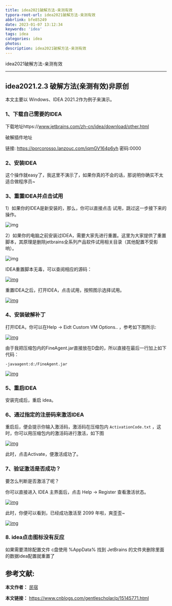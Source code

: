 ```yaml
---
title: idea2021破解方法-亲测有效
typora-root-url: idea2021破解方法-亲测有效
abbrlink: bfe85249
date: 2023-01-07 13:12:34
keywords: 'idea'
tags: idea
categories: idea
photos:
description: idea2021破解方法-亲测有效
---
```


idea2021破解方法-亲测有效

<!--more-->

------




## idea2021.2.3 破解方法(亲测有效)非原创

本文主要以 Windows、IDEA 2021.2作为例子来演示。

### 1、下载自己需要的IDEA

下载地址https://www.jetbrains.com/zh-cn/idea/download/other.html

破解插件地址

链接: https://porcorosso.lanzouc.com/iqmGV164p6yh
密码:0000

### 2、安装IDEA

这个操作就easy了，我这里不演示了，如果你真的不会的话，那说明你确实不太适合做程序员~

### 3、重置IDEA并点击试用

 

1）如果你的IDEA是新安装的，那么，你可以直接点击 试用，跳过这一步接下来的操作。

 ![img](./2359044-20210816003529804-72915480-1673077587149.png)

2）如果你的电脑之前安装过IDEA，需要大家先进行重置。这里为大家提供了重置脚本，其原理是删除jetbrains全系列产品软件试用相关目录（其他配置不受影响）。

 ![img](./2359044-20210816003551761-520286943.png)

IDEA重置脚本无毒，可以查阅相应的源码：

[![img](./2359044-20210816003607335-1389339811.png)](https://img2020.cnblogs.com/blog/2359044/202108/2359044-20210816003607335-1389339811.png)

重置IDEA之后，打开IDEA，点击试用，按照图示选择试用。

[![img](./2359044-20210816003625097-806477086.png)](https://img2020.cnblogs.com/blog/2359044/202108/2359044-20210816003625097-806477086.png)



### 4、安装破解补丁

打开IDEA，你可以在Help -> Eidt Custom VM Options.. ，参考如下图所示:

[![img](./2359044-20210816003824722-1469539084.png)](https://img2020.cnblogs.com/blog/2359044/202108/2359044-20210816003824722-1469539084.png)

由于我把压缩包内的FineAgent.jar直接放在D盘的，所以直接在最后一行加上如下代码：

```
-javaagent:d:/FineAgent.jar
```

 [![img](./2359044-20210816003850588-1060583768.png)](https://img2020.cnblogs.com/blog/2359044/202108/2359044-20210816003850588-1060583768.png)

### 5、重启IDEA

安装完成后，重启 idea。

### 6、通过指定的注册码来激活IDEA

重启后，便会提示你输入激活码，激活码在压缩包内 `ActivationCode.txt` ，这时，你可以用压缩包内的激活码进行激活，如下图

[![img](./2359044-20210816004010869-593391775.png)](https://img2020.cnblogs.com/blog/2359044/202108/2359044-20210816004010869-593391775.png)

此时，点击Activate，便激活成功了。

### 7、验证激活是否成功？

要怎么判断是否激活了呢？

你可以直接进入 IDEA 主界面后，点击 Help -> Register 查看激活状态。

 [![img](./2359044-20210816004051975-1023101171.png)](https://img2020.cnblogs.com/blog/2359044/202108/2359044-20210816004051975-1023101171.png)

此时，你便可以看到，已经成功激活至 2099 年啦，爽歪歪~

[![img](./2359044-20210816004108598-1275880891.png)](https://img2020.cnblogs.com/blog/2359044/202108/2359044-20210816004108598-1275880891.png)

### 8.  idea点击图标没有反应

如果需要清除配置文件 c盘使用 %AppData%  找到 JetBrains 的文件夹删除里面的数据idea配置就重置了 

## 参考文献:

**本文作者：** [民宿](https://www.cnblogs.com/gentlescholar)

**本文链接：** https://www.cnblogs.com/gentlescholar/p/15145771.html